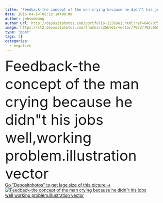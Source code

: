 ```yaml
---
title: 'Feedback-the concept of the man crying because he didn"t his job'
date: 2015-04-14T08:18:14+00:00
author: jehsomwang
author_url: http://depositphotos.com/portfolio-3256961.html?ref=64678756
image: https://st2.depositphotos.com/thumbs/3256961/vector/7023/70236551/api_thumb_450.jpg?forcejpeg=true
type: "post"
tags: []
categories: 
  - negative
---
```

<div aling="center">
            <font size="60"> Feedback-the concept of the man crying because he didn"t his jobs well,working problem.illustration vector</font>   
</div>
<div>
    <a href='https://depositphotos.com/70236551/stock-illustration-feedback-the-concept-of-the.html?ref=64678756' target=_blank > Go "Depositphotos" to get lage size of this picture ->
        <img href='https://depositphotos.com/70236551/stock-illustration-feedback-the-concept-of-the.html?ref=64678756' src='https://st2.depositphotos.com/3256961/7023/v/950/depositphotos_70236551-stock-illustration-feedback-the-concept-of-the.jpg?forcejpeg=true' alt='Feedback-the concept of the man crying because he didn"t his jobs well,working problem.illustration vector' >
    </a>
</div>
